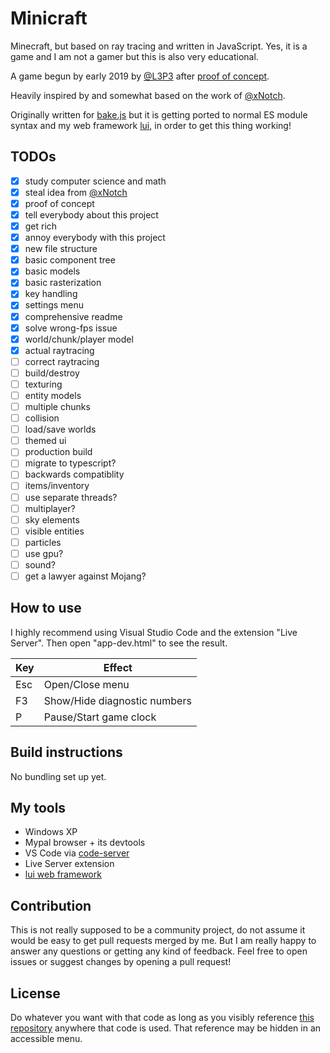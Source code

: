 # Minicraft

Minecraft, but based on ray tracing and written in JavaScript. Yes, it is a game and I am not a gamer but this is also very educational.

A game begun by early 2019 by [@L3P3](https://github.com/L3P3) after [proof of concept](https://l3p3.de/z/minicraft.html).

Heavily inspired by and somewhat based on the work of [@xNotch](https://github.com/xNotch).

Originally written for [bake.js](https://l3p3.de/dok/bake.html) but it is getting ported to normal ES module syntax and my web framework [lui](https://github.com/L3P3/lui), in order to get this thing working!

## TODOs

- [x] study computer science and math
- [x] steal idea from [@xNotch](https://github.com/xNotch)
- [x] proof of concept
- [x] tell everybody about this project
- [x] get rich
- [x] annoy everybody with this project
- [x] new file structure
- [x] basic component tree
- [x] basic models
- [x] basic rasterization
- [x] key handling
- [x] settings menu
- [x] comprehensive readme
- [x] solve wrong-fps issue
- [x] world/chunk/player model
- [x] actual raytracing
- [ ] correct raytracing
- [ ] build/destroy
- [ ] texturing
- [ ] entity models
- [ ] multiple chunks
- [ ] collision
- [ ] load/save worlds
- [ ] themed ui
- [ ] production build
- [ ] migrate to typescript?
- [ ] backwards compatiblity
- [ ] items/inventory
- [ ] use separate threads?
- [ ] multiplayer?
- [ ] sky elements
- [ ] visible entities
- [ ] particles
- [ ] use gpu?
- [ ] sound?
- [ ] get a lawyer against Mojang?

## How to use

I highly recommend using Visual Studio Code and the extension "Live Server". Then open "app-dev.html" to see the result.

| Key | Effect |
| --- | ------ |
| Esc | Open/Close menu |
| F3 | Show/Hide diagnostic numbers |
| P | Pause/Start game clock |

## Build instructions

No bundling set up yet.

## My tools

- Windows XP
- Mypal browser + its devtools
- VS Code via [code-server](https://github.com/cdr/code-server)
- Live Server extension
- [lui web framework](https://github.com/L3P3/lui)

## Contribution

This is not really supposed to be a community project, do not assume it would be easy to get pull requests merged by me. But I am really happy to answer any questions or getting any kind of feedback. Feel free to open issues or suggest changes by opening a pull request!

## License

Do whatever you want with that code as long as you visibly reference [this repository](https://github.com/L3P3/minicraft) anywhere that code is used. That reference may be hidden in an accessible menu.
